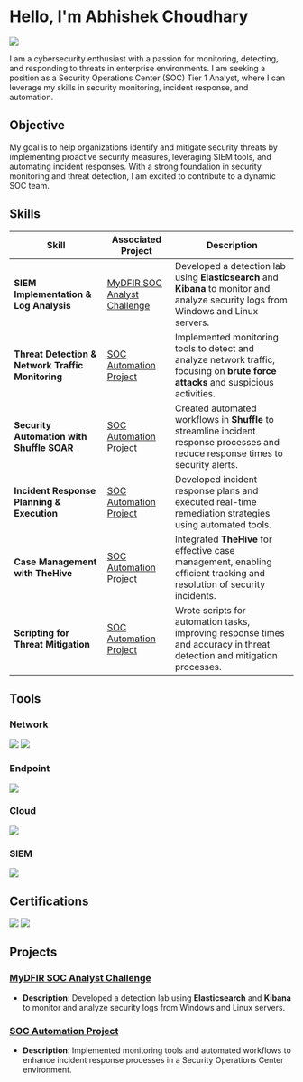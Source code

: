 # Hello, I'm Abhishek Choudhary
<a href="https://www.linkedin.com/in/abhishek-choudhary-secure/"><img src="https://img.shields.io/badge/-LinkedIn-0072b1?&style=for-the-badge&logo=linkedin&logoColor=white" /></a>

I am a cybersecurity enthusiast with a passion for monitoring, detecting, and responding to threats in enterprise environments. I am seeking a position as a Security Operations Center (SOC) Tier 1 Analyst, where I can leverage my skills in security monitoring, incident response, and automation.

## Objective

My goal is to help organizations identify and mitigate security threats by implementing proactive security measures, leveraging SIEM tools, and automating incident responses. With a strong foundation in security monitoring and threat detection, I am excited to contribute to a dynamic SOC team.

## Skills

| Skill                                         | Associated Project         | Description |
|-----------------------------------------------|----------------------------|-------------|
| **SIEM Implementation & Log Analysis**        | [MyDFIR SOC Analyst Challenge](https://github.com/Abhi-Sec1/SOC-Analyst-Challenge/tree/main) | Developed a detection lab using **Elasticsearch** and **Kibana** to monitor and analyze security logs from Windows and Linux servers. |
| **Threat Detection & Network Traffic Monitoring** | [SOC Automation Project](https://github.com/Abhi-Sec1/SOC-Automation-Lab/tree/main) | Implemented monitoring tools to detect and analyze network traffic, focusing on **brute force attacks** and suspicious activities. |
| **Security Automation with Shuffle SOAR**     | [SOC Automation Project](https://github.com/Abhi-Sec1/SOC-Automation-Lab/tree/main) | Created automated workflows in **Shuffle** to streamline incident response processes and reduce response times to security alerts. |
| **Incident Response Planning & Execution**    | [SOC Automation Project](https://github.com/Abhi-Sec1/SOC-Automation-Lab/tree/main) | Developed incident response plans and executed real-time remediation strategies using automated tools. |
| **Case Management with TheHive**              | [SOC Automation Project](https://github.com/Abhi-Sec1/SOC-Automation-Lab/tree/main) | Integrated **TheHive** for effective case management, enabling efficient tracking and resolution of security incidents. |
| **Scripting for Threat Mitigation**           | [SOC Automation Project](https://github.com/Abhi-Sec1/SOC-Automation-Lab/tree/main) | Wrote scripts for automation tasks, improving response times and accuracy in threat detection and mitigation processes. |

## Tools

### Network
<div>
    <img src="https://img.shields.io/badge/-Wireshark-1679A7?&style=for-the-badge&logo=Wireshark&logoColor=white" />
    <img src="https://img.shields.io/badge/-Suricata-EF3B2D?&style=for-the-badge&logo=Suricata&logoColor=white" />
</div>

### Endpoint
<div>
    <img src="https://img.shields.io/badge/-Microsoft_Defender_for_Endpoint-00A4EF?&style=for-the-badge&logo=Microsoft&logoColor=white" />
</div>

### Cloud
<div>
    <img src="https://img.shields.io/badge/-Vultr-0078FF?&style=for-the-badge&logo=Vultr&logoColor=white" />
</div>

### SIEM
<div>
    <img src="https://img.shields.io/badge/-Elastic-005571?&style=for-the-badge&logo=Elastic&logoColor=white" />
</div>

## Certifications

<div>
    <img src="https://img.shields.io/badge/-Google_Cybersecurity_Certificate-4285F4?&style=for-the-badge&logo=Google&logoColor=white" />
    <img src="https://img.shields.io/badge/-NSDC_Ethical_Hacking_Certificate-00C853?&style=for-the-badge&logo=National%20Skill%20Development%20Corporation&logoColor=white" />
</div>

## Projects

### [MyDFIR SOC Analyst Challenge](https://github.com/Abhi-Sec1/SOC-Analyst-Challenge/tree/main)
- **Description**: Developed a detection lab using **Elasticsearch** and **Kibana** to monitor and analyze security logs from Windows and Linux servers.

### [SOC Automation Project](https://github.com/Abhi-Sec1/SOC-Automation-Lab/tree/main)
- **Description**: Implemented monitoring tools and automated workflows to enhance incident response processes in a Security Operations Center environment.
